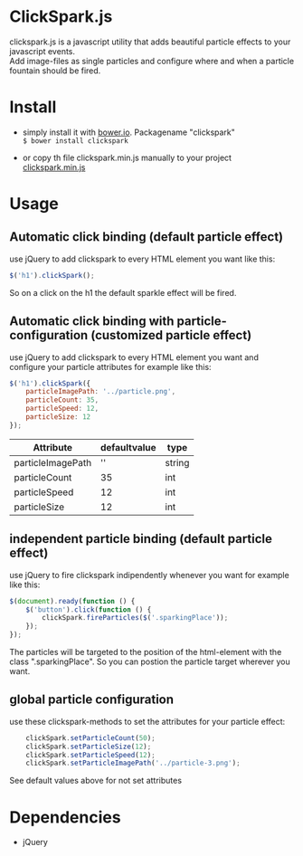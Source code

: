 # ClickSpark.js

clickspark.js is a javascript utility that adds beautiful particle effects to your javascript events.    
Add image-files as single particles and configure where and when a particle fountain should be fired.

# Install

- simply install it with <a href="http://bower.io">bower.io</a>. Packagename "clickspark"    
`$ bower install clickspark`

- or copy th file clickspark.min.js manually to your project    
[clickspark.min.js][0]

    [0]: https://github.com/ymc-thzi/clickspark.js/blob/master/dist/clickspark.min.js


# Usage

## Automatic click binding (default particle effect)

use jQuery to add clickspark to every HTML element you want like this:

```javascript
$('h1').clickSpark();
```

So on a click on the h1 the default sparkle effect will be fired.

## Automatic click binding with particle-configuration (customized particle effect)

use jQuery to add clickspark to every HTML element you want and configure your particle attributes for example like this:

```javascript
$('h1').clickSpark({     
    particleImagePath: '../particle.png',     
    particleCount: 35,     
    particleSpeed: 12,     
    particleSize: 12     
});
```

| Attribute             | defaultvalue  | type   |
| --------------------- | ------------- | -----  |
| particleImagePath     | ''            | string |
| particleCount         | 35            | int    |
| particleSpeed         | 12            | int    |
| particleSize          | 12            | int    |

## independent particle binding (default particle effect)

use jQuery to fire clickspark indipendently whenever you want for example like this:

```javascript
$(document).ready(function () {
    $('button').click(function () {
        clickSpark.fireParticles($('.sparkingPlace'));
    });
});
```

The particles will be targeted to the position of the html-element with the class ".sparkingPlace". So you can postion the 
particle target wherever you want.

## global particle configuration

use these clickspark-methods to set the attributes for your particle effect:

```javascript
    clickSpark.setParticleCount(50);
    clickSpark.setParticleSize(12);
    clickSpark.setParticleSpeed(12);
    clickSpark.setParticleImagePath('../particle-3.png');
```

See default values above for not set attributes 

# Dependencies
* jQuery


